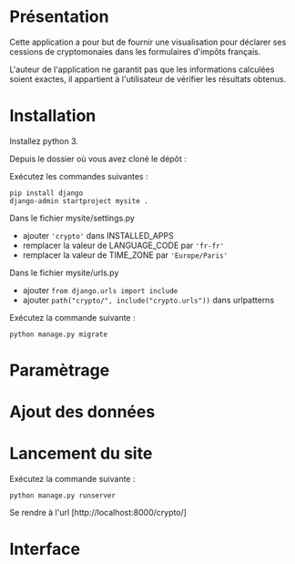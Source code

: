 # Présentation

Cette application a pour but de fournir une visualisation pour déclarer ses cessions de cryptomonaies dans les formulaires d'impôts français.

L'auteur de l'application ne garantit pas que les informations calculées soient exactes, il appartient à l'utilisateur de vérifier les résultats obtenus.

# Installation

Installez python 3.

Depuis le dossier où vous avez cloné le dépôt :


Exécutez les commandes suivantes :

```
pip install django
django-admin startproject mysite .
```

Dans le fichier mysite/settings.py

- ajouter `'crypto'` dans INSTALLED_APPS
- remplacer la valeur de LANGUAGE_CODE par `'fr-fr'`
- remplacer la valeur de TIME_ZONE par `'Europe/Paris'`

Dans le fichier mysite/urls.py

- ajouter `from django.urls import include`
- ajouter `path("crypto/", include("crypto.urls"))` dans urlpatterns

Exécutez la commande suivante :

```
python manage.py migrate
```

# Paramètrage


# Ajout des données


# Lancement du site

Exécutez la commande suivante :

```
python manage.py runserver
```

Se rendre à l'url [http://localhost:8000/crypto/]

# Interface